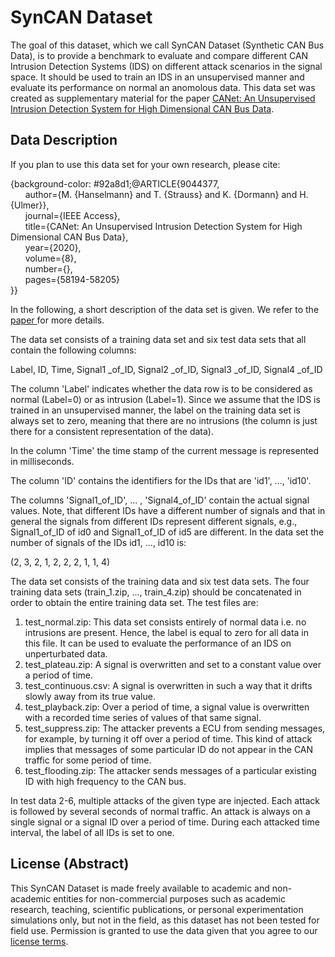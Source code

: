# SynCAN Dataset 

The goal of this dataset, which we call SynCAN Dataset (Synthetic CAN Bus Data), is to provide a benchmark to evaluate and compare different CAN Intrusion Detection Systems (IDS) on different attack scenarios in the signal space. It should be used to train an IDS in an unsupervised manner and evaluate its performance on normal an anomolous data. This data set was created as supplementary material for the paper <a href="https://ieeexplore.ieee.org/document/9044377">CANet: An Unsupervised Intrusion Detection System for High Dimensional CAN Bus Data</a>.

## Data Description

If you plan to use this data set for your own research, please cite:

{background-color: #92a8d1;@ARTICLE{9044377,  <br>
&nbsp;&nbsp;&nbsp;&nbsp;&nbsp;&nbsp;author={M. {Hanselmann} and T. {Strauss} and K. {Dormann} and H. {Ulmer}}, <br> 
&nbsp;&nbsp;&nbsp;&nbsp;&nbsp;&nbsp;journal={IEEE Access},  <br>
&nbsp;&nbsp;&nbsp;&nbsp;&nbsp;&nbsp;title={CANet: An Unsupervised Intrusion Detection System for High Dimensional CAN Bus Data},   <br>
&nbsp;&nbsp;&nbsp;&nbsp;&nbsp;&nbsp;year={2020},  <br>
&nbsp;&nbsp;&nbsp;&nbsp;&nbsp;&nbsp;volume={8},  <br>
&nbsp;&nbsp;&nbsp;&nbsp;&nbsp;&nbsp;number={},  <br>
&nbsp;&nbsp;&nbsp;&nbsp;&nbsp;&nbsp;pages={58194-58205}<br>
}}

In the following, a short description of the data set is given. We refer to the <a href="https://ieeexplore.ieee.org/document/9044377">paper </a> for more details. 

The data set consists of a training data set and six test data sets that all contain the following columns: 

Label,  ID,  Time,  Signal1 _of_ID,  Signal2 _of_ID,  Signal3 _of_ID,  Signal4 _of_ID

The column 'Label' indicates whether the data row is to be considered as normal (Label=0) or as intrusion (Label=1). Since we assume that the IDS is trained in an unsupervised manner, the label on the training data set is always set to zero, meaning that there are no intrusions (the column is just there for a consistent representation of the data).

In the column 'Time' the time stamp of the current message is represented in milliseconds. 

The column 'ID' contains the identifiers for the IDs that are 'id1', ..., 'id10'.

The columns 'Signal1_of_ID', ... , 'Signal4_of_ID' contain the actual signal values. Note, that different IDs have a different number of signals and that in general the signals from different IDs represent different signals, e.g., Signal1_of_ID of id0 and Signal1_of_ID of id5 are different. 
In the data set the number of signals of the IDs id1, ..., id10 is: 

(2, 3, 2, 1, 2, 2, 2, 1, 1, 4) 

The data set consists of the training data and six test data sets. The four training data sets (train_1.zip, ..., train_4.zip)  should be concatenated in order to obtain the entire training data set. The test files are:

1. test_normal.zip: This data set consists entirely of normal data i.e. no intrusions are present. Hence, the label is equal to zero for all data in this file. It can be used to evaluate the performance of an IDS on unperturbated data.
2. test_plateau.zip: A signal is overwritten and set to a constant value over a period of time. 
3. test_continuous.csv: A signal is overwritten in such a way that it drifts slowly away from its true value. 
4. test_playback.zip: Over a period of time, a signal value is overwritten with a recorded time series of values of that same signal. 
5. test_suppress.zip: The attacker prevents a ECU from sending messages, for example, by turning it off over a period of time. This kind of attack implies that messages of some particular ID do not appear in the CAN traffic for some period of time.
6. test_flooding.zip: The attacker sends messages of a particular existing ID with high frequency to the CAN bus.

In test data 2-6, multiple attacks of the given type are injected. Each attack is followed by several seconds of normal traffic. An attack is always on a single signal or a signal ID over a period of time. During each attacked time interval, the label of all IDs is set to one. 

## License (Abstract)

This SynCAN Dataset is made freely available to academic and non-academic entities for non-commercial purposes such as academic research, teaching, scientific publications, or personal experimentation simulations only, but not in the field, as this dataset has not been tested for field use. Permission is granted to use the data given that you agree to our [license terms](https://github.com/etas/SynCAN/blob/master/License%20terms.txt).

